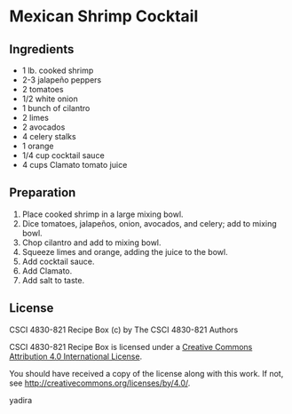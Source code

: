 # Mexican Shrimp Cocktail

## Ingredients

* 	1 lb. cooked shrimp
* 	2-3 jalapeño peppers
* 	2 tomatoes
* 	1/2 white onion
* 	1 bunch of cilantro
* 	2 limes
* 	2 avocados
* 	4 celery stalks
* 	1 orange
* 	1/4 cup cocktail sauce
* 	4 cups Clamato tomato juice


## Preparation

1.  Place cooked shrimp in a large mixing bowl.
2.  Dice tomatoes, jalapeños, onion, avocados, and celery; add to mixing bowl.
3.  Chop cilantro and add to mixing bowl.
4.  Squeeze limes and orange, adding the juice to the bowl.
5.  Add cocktail sauce.
6.  Add Clamato.
7.  Add salt to taste.

## License

CSCI 4830-821 Recipe Box (c) by The CSCI 4830-821 Authors

CSCI 4830-821 Recipe Box is licensed under a [Creative Commons Attribution 4.0
International License](http://creativecommons.org/licenses/by/4.0/).

You should have received a copy of the license along with this
work.  If not, see <http://creativecommons.org/licenses/by/4.0/>.

yadira